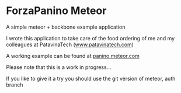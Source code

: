 ForzaPanino Meteor
=============

A simple meteor + backbone example application

I wrote this application to take care of the food ordering 
of me and my colleagues at PatavinaTech (www.patavinatech.com)

A working example can be found at [panino.meteor.com](http://panino.meteor.com/ "panino.meteor.com")

Please note that this is a work in progress...

If you like to give it a try you should use the
git version of meteor, auth branch 



